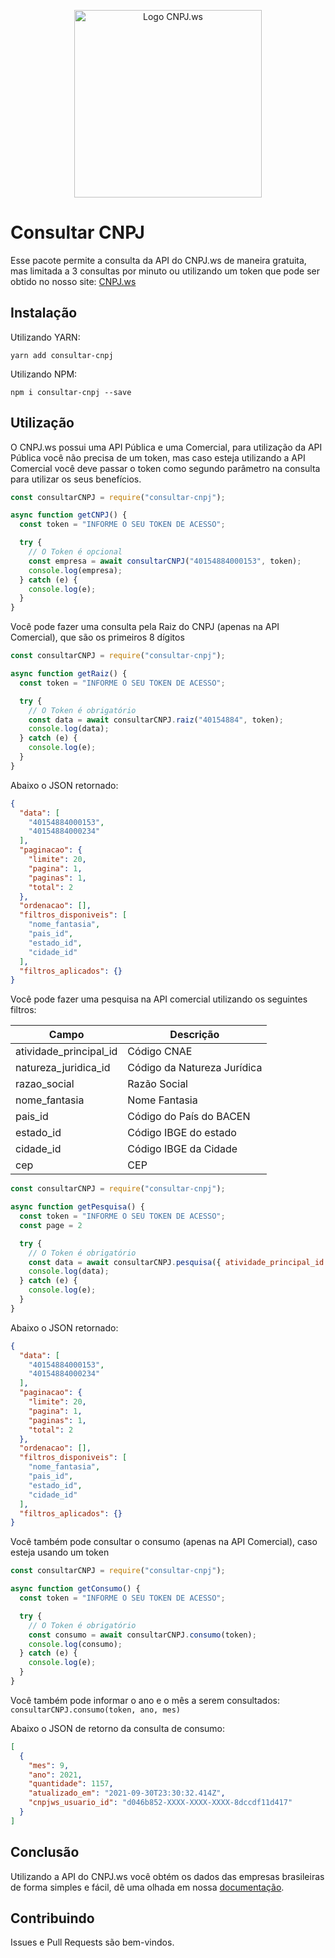 <p align="center">
  <a href="https://www.cnpj.ws">
    <img src="https://www.cnpj.ws/img/CNPJ-ws-V2.svg" width="300" alt="Logo CNPJ.ws" />
  </a>
</p>

# Consultar CNPJ

Esse pacote permite a consulta da API do CNPJ.ws de maneira gratuita, mas limitada a 3 consultas por minuto 
ou utilizando um token que pode ser obtido no nosso site: [CNPJ.ws](https://www.cnpj.ws)

## Instalação

Utilizando YARN:

```shell
yarn add consultar-cnpj
```

Utilizando NPM:

```shell
npm i consultar-cnpj --save
```

## Utilização

O CNPJ.ws possui uma API Pública e uma Comercial, para utilização da API Pública você não precisa de um token,
 mas caso esteja utilizando a API Comercial você deve passar o token como segundo parâmetro na consulta para 
 utilizar os seus benefícios.

```js
const consultarCNPJ = require("consultar-cnpj");

async function getCNPJ() {
  const token = "INFORME O SEU TOKEN DE ACESSO";

  try {
    // O Token é opcional
    const empresa = await consultarCNPJ("40154884000153", token);
    console.log(empresa);
  } catch (e) {
    console.log(e);
  }
}
```

Você pode fazer uma consulta pela Raiz do CNPJ (apenas na API Comercial), que são os primeiros 8 dígitos

```js
const consultarCNPJ = require("consultar-cnpj");

async function getRaiz() {
  const token = "INFORME O SEU TOKEN DE ACESSO";

  try {
    // O Token é obrigatório
    const data = await consultarCNPJ.raiz("40154884", token);
    console.log(data);
  } catch (e) {
    console.log(e);
  }
}
```

Abaixo o JSON retornado:

```json
{
  "data": [
    "40154884000153",
    "40154884000234"
  ],
  "paginacao": {
    "limite": 20,
    "pagina": 1,
    "paginas": 1,
    "total": 2
  },
  "ordenacao": [],
  "filtros_disponiveis": [
    "nome_fantasia",
    "pais_id",
    "estado_id",
    "cidade_id"
  ],
  "filtros_aplicados": {}
}
```

Você pode fazer uma pesquisa na API comercial utilizando os seguintes filtros:

| Campo | Descrição |
| ----- | --------- |
|atividade_principal_id|Código CNAE|
|natureza_juridica_id|Código da Natureza Jurídica|
|razao_social|Razão Social|
|nome_fantasia|Nome Fantasia|
|pais_id|Código do País do BACEN|
|estado_id|Código IBGE do estado|
|cidade_id|Código IBGE da Cidade|
|cep|CEP|

```js
const consultarCNPJ = require("consultar-cnpj");

async function getPesquisa() {
  const token = "INFORME O SEU TOKEN DE ACESSO";
  const page = 2

  try {
    // O Token é obrigatório
    const data = await consultarCNPJ.pesquisa({ atividade_principal_id: "6203100", estado_id: 28 }, token, page);
    console.log(data);
  } catch (e) {
    console.log(e);
  }
}
```

Abaixo o JSON retornado:

```json
{
  "data": [
    "40154884000153",
    "40154884000234"
  ],
  "paginacao": {
    "limite": 20,
    "pagina": 1,
    "paginas": 1,
    "total": 2
  },
  "ordenacao": [],
  "filtros_disponiveis": [
    "nome_fantasia",
    "pais_id",
    "estado_id",
    "cidade_id"
  ],
  "filtros_aplicados": {}
}
```

Você também pode consultar o consumo (apenas na API Comercial), caso esteja usando um token

```js
const consultarCNPJ = require("consultar-cnpj");

async function getConsumo() {
  const token = "INFORME O SEU TOKEN DE ACESSO";

  try {
    // O Token é obrigatório
    const consumo = await consultarCNPJ.consumo(token);
    console.log(consumo);
  } catch (e) {
    console.log(e);
  }
}
```

Você também pode informar o ano e o mês a serem consultados: `consultarCNPJ.consumo(token, ano, mes)`

Abaixo o JSON de retorno da consulta de consumo:

```json
[
  {
    "mes": 9,
    "ano": 2021,
    "quantidade": 1157,
    "atualizado_em": "2021-09-30T23:30:32.414Z",
    "cnpjws_usuario_id": "d046b852-XXXX-XXXX-XXXX-8dccdf11d417"
  }
]
```

## Conclusão

Utilizando a API do CNPJ.ws você obtém os dados das empresas brasileiras de forma simples e fácil, dê uma 
olhada em nossa [documentação](https://www.cnpj.ws/docs/intro).

## Contribuindo

Issues e Pull Requests são bem-vindos.

